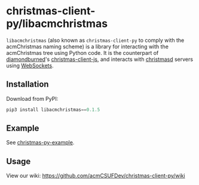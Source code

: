 # christmas-client-py/libacmchristmas

`libacmchristmas` (also known as `christmas-client-py` to comply with the acmChristmas naming scheme)
is a library for interacting with the acmChristmas tree using Python code. It is the counterpart
of [diamondburned](https://github.com/diamondburned)'s [christmas-client-js](https://github.com/acmCSUFDev/christmas-client-js),
and interacts with [christmasd](https://github.com/acmCSUFDev/christmasd) servers using
[WebSockets](https://developer.mozilla.org/en-US/docs/Web/API/WebSockets_API).

## Installation

Download from PyPI:

```py
pip3 install libacmchristmas==0.1.5
```

## Example

See [christmas-py-example](https://github.com/acmCSUFDev/christmas-py-example).

## Usage

View our wiki: https://github.com/acmCSUFDev/christmas-client-py/wiki
